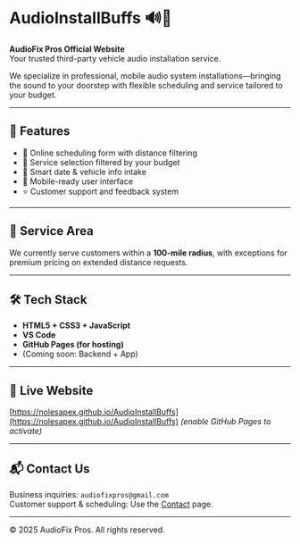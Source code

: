 # AudioInstallBuffs 🔊🚗

**AudioFix Pros Official Website**  
Your trusted third-party vehicle audio installation service.

We specialize in professional, mobile audio system installations—bringing the sound to your doorstep with flexible scheduling and service tailored to your budget.

---

## 🔧 Features

- 📅 Online scheduling form with distance filtering
- 💸 Service selection filtered by your budget
- 🧠 Smart date & vehicle info intake
- 📱 Mobile-ready user interface
- ⭐ Customer support and feedback system

---

## 📍 Service Area

We currently serve customers within a **100-mile radius**, with exceptions for premium pricing on extended distance requests.

---

## 🛠 Tech Stack

- **HTML5 + CSS3 + JavaScript**
- **VS Code**
- **GitHub Pages (for hosting)**
- (Coming soon: Backend + App)

---

## 🚀 Live Website

[https://nolesapex.github.io/AudioInstallBuffs](https://nolesapex.github.io/AudioInstallBuffs) *(enable GitHub Pages to activate)*

---

## 📬 Contact Us

Business inquiries: `audiofixpros@gmail.com`  
Customer support & scheduling: Use the [Contact](./contact.html) page.

---

© 2025 AudioFix Pros. All rights reserved.
